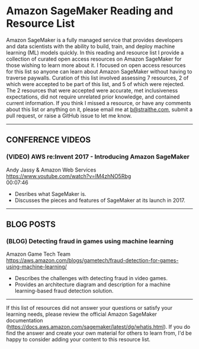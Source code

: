 # Amazon SageMaker Reading and Resource List

Amazon SageMaker is a fully managed service that provides developers and data scientists with the ability to build, train, and deploy machine learning (ML) models quickly. In this reading and resource list I provide a collection of curated open access resources on Amazon SageMaker for those wishing to learn more about it. I focused on open access resources for this list so anyone can learn about Amazon SageMaker without having to traverse paywalls. Curation of this list involved assessing 7 resources, 2 of which were accepted to be part of this list, and 5 of which were rejected. The 2 resources that were accepted were accurate, met inclusiveness expectations, did not require unrelated prior knowledge, and contained current information. If you think I missed a resource, or have any comments about this list or anything on it, please email me at b@straithe.com, submit a pull request, or raise a GitHub issue to let me know. 


---


## CONFERENCE VIDEOS

### (VIDEO) AWS re:Invent 2017 - Introducing Amazon SageMaker  
Andy Jassy & Amazon Web Services  
https://www.youtube.com/watch?v=lM4zhNO5Rbg  
00:07:46  
* Desribes what SageMaker is.  
* Discusses the pieces and features of SageMaker at its launch in 2017.  


---


## BLOG POSTS

### (BLOG) Detecting fraud in games using machine learning  
Amazon Game Tech Team  
https://aws.amazon.com/blogs/gametech/fraud-detection-for-games-using-machine-learning/  
* Describes the challenges with detecting fraud in video games. 
* Provides an architecture diagram and description for a machine learning-based fraud detection solution. 


---


If this list of resources did not answer your questions or satisfy your learning needs, please review the official Amazon SageMaker documentation (https://docs.aws.amazon.com/sagemaker/latest/dg/whatis.html). If you do find the answer and create your own material for others to learn from, I'd be happy to consider adding your content to this resource list. 
